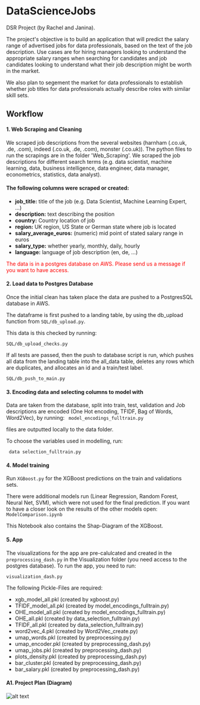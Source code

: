 # DataScienceJobs
DSR Project (by Rachel and Janina).

The project's objective is to build an application that will predict the salary range of advertised jobs for data professionals, based on the text of the job description. Use cases are for hiring managers looking to understand the appropriate salary ranges when searching for candidates and job candidates looking to understand what their job description might be worth in the market.

We also plan to segement the market for data professionals to establish whether job titles for data professionals actually describe roles with similar skill sets.

## Workflow

#### 1. Web Scraping and Cleaning
We scraped job descriptions from the several websites (harnham (.co.uk, .de, .com), indeed (.co.uk, .de, .com), monster 
(.co.uk)). The python files to run the scrapings are in the folder 'Web_Scraping'. We scraped the job descriptions for 
different search terms (e.g. data scientist, machine learning, data, business intelligence, data engineer, data manager,
econometrics, statistics, data analyst).

#### The following columns were scraped or created:
* __job_title:__ title of the job (e.g. Data Scientist, Machine Learning Expert, ...)
* __description:__ text describing the position
* __country:__ Country location of job 
* __region:__ UK region, US State or German state where job is located
* __salary_average_euros:__ (numeric) mid point of stated salary range in euros
* __salary_type:__ whether yearly, monthly, daily, hourly
* __language:__ language of job description (en, de, ...)

<font color="red">The data is in a postgres database on AWS. Please send us a message if you want to have access.</font>

#### 2. Load data to Postgres Database

Once the initial clean has taken place the data are pushed to a PostgresSQL database in AWS.

The dataframe is first pushed to a landing table, by using the db_upload function from ```SQL/db_upload.py```.

This data is this checked by running:

```SQL/db_upload_checks.py```

If all tests are passed, then the push to database script is run, which pushes all data from the landing table into the all_data table, deletes any rows which are duplicates, and allocates an id and a train/test label.

```SQL/db_push_to_main.py ```


#### 3. Encoding data and selecting columns to model with

Data are taken from the database, split into train, test, validation and Job descriptions are encoded (One Hot encoding, TFIDF, Bag of Words, Word2Vec), by running:
``` model_encodings_fulltrain.py```

files are outputted locally to the data folder.

To choose the variables used in modelling, run:

``` data selection_fulltrain.py```

#### 4. Model training

Run ```XGBoost.py``` for the XGBoost predictions on the train and validations sets.

There were additional models run (Linear Regression, Random Forest, Neural Net, SVM), which were not used for the final prediction. If you want to have a closer look on the results of the other models open:
```ModelComparison.ipynb```

This Notebook also contains the Shap-Diagram of the XGBoost.


#### 5. App

The visualizations for the app are pre-calulcated and created in the ````preprocessing_dash.py```` in the Visualization folder (you need access to the postgres database).
To run the app, you need to run:

````visualization_dash.py````

The following Pickle-Files are required: 

* xgb_model_all.pkl (created by xgboost.py)
* TFIDF_model_all.pkl (created by model_encodings_fulltrain.py)
* OHE_model_all.pkl (created by model_encodings_fulltrain.py)
* OHE_all.pkl (created by data_selection_fulltrain.py)
* TFIDF_all.pkl (created by data_selection_fulltrain.py)
* word2vec_4.pkl (created by Word2Vec_create.py)
* umap_words.pkl (created by preprocessing.py)
* umap_encoder.pkl (created by preprocessing_dash.py)
* umap_jobs.pkl (created by preprocessing_dash.py)
* plots_density.pkl (created by preprocessing_dash.py)
* bar_cluster.pkl (created by preprocessing_dash.py)
* bar_salary.pkl (created by preprocessing_dash.py)



#### A1. Project Plan (Diagram)



![alt text](Assets/ProjectDiagram2.png "Project Plan Diagram")